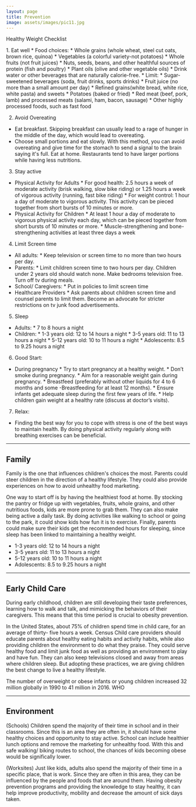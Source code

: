 ```yaml
---
layout: page
title: Prevention
image: assets/images/pic11.jpg
---
```


<p>Healthy Weight Checklist</p>
1. Eat well
    * Food choices:
        *  Whole grains (whole wheat, steel cut oats, brown rice, quinoa)
        * Vegetables (a colorful variety-not potatoes)
        * Whole fruits (not fruit juices)
        * Nuts, seeds, beans, and other healthful sources of protein (fish and poultry)
        * Plant oils (olive and other vegetable oils)
        * Drink water or other beverages that are naturally calorie-free.
    * Limit:
        * Sugar-sweetened beverages (soda, fruit drinks, sports drinks)
        * Fruit juice (no more than a small amount per day)
        * Refined grains(white bread, white rice, white pasta) and sweets
        * Potatoes (baked or fried)
        * Red meat (beef, pork, lamb) and processed meats (salami, ham, bacon, sausage)
        * Other highly processed foods, such as fast food

2. Avoid Overeating
* Eat breakfast. Skipping breakfast can usually lead to a rage of hunger in the middle of the day, which would lead to overeating.
* Choose small portions and eat slowly. With this method, you can avoid overeating and give time for the stomach to send a signal to the brain saying it's full.
Eat at home. Restaurants tend to have larger portions while having less nutritions.

3. Stay active
* Physical Activity for Adults
        * For good health: 2.5 hours a week of moderate activity (brisk walking, slow bike riding) or 1.25 hours a week of vigorous activity (running, fast bike riding)
        * For weight control: 1 hour a day of moderate to vigorous activity. This activity can be pieced together from short bursts of 10 minutes or more.
* Physical Activity for Children
        * At least 1 hour a day of moderate to vigorous physical activity each day, which can be pieced together from short bursts of 10 minutes or more.
        * Muscle-strengthening and bone-strengthening activities at least three days a week
4. Limit Screen time
* All adults:
        * Keep television or screen time to no more than two hours per day.
* Parents:
        * Limit children screen time to two hours per day. Children under 2 years old should watch none. Make bedrooms television free. Turn off tv during meals.
* School/ Caregivers:
        * Put in policies to limit screen time
* Healthcare Providers
        * Ask parents about children screen time and counsel parents to limit them. Become an advocate for stricter restrictions on tv junk food advertisements.
5. Sleep
* Adults:
        * 7 to 8 hours a night
* Children:
        * 1-3 years old: 12 to 14 hours a night
        * 3-5 years old: 11 to 13 hours a night
        * 5-12 years old: 10 to 11 hours a night
        * Adolescents: 8.5 to 9.25 hours a night
6. Good Start:
* During pregnancy
        * Try to start pregnancy at a healthy weight.
        * Don’t smoke during pregnancy.
        * Aim for a reasonable weight gain during pregnancy.
        * Breastfeed (preferably without other liquids for 4 to 6 months and some -Breastfeeding for at least 12 months).
        * Ensure infants get adequate sleep during the first few years of life.
        * Help children gain weight at a healthy rate (discuss at doctor’s visits).
7. Relax:
* Finding the best way for you to cope with stress is one of the best ways to maintain health. By doing physical activity regularly along with breathing exercises can be beneficial.

<hr class="major" />

<h2>Family</h2>
<p>Family is the one that influences children's choices the most. Parents could steer children in the direction of a healthy lifestyle. They could also provide experiences on how to avoid unhealthy food marketing. </p>
<p>One way to start off is by having the healthiest food at home. By stocking the pantry or fridge up with vegetables, fruits, whole grains, and other nutritious foods, kids are more prone to grab them. They can also make being active a daily task. By doing activities like walking to school or going to the park, it could show kids how fun it is to exercise. Finally, parents could make sure their kids get the recommended hours for sleeping, since sleep has been linked to maintaining a healthy weight. </p>

* 1-3 years old: 12 to 14 hours a night
* 3-5 years old: 11 to 13 hours a night
* 5-12 years old: 10 to 11 hours a night
* Adolescents: 8.5 to 9.25 hours a night

<hr class="major" />

<h2>Early Child Care</h2>
<p>During early childhood, children are still developing their taste preferences, learning how to walk and talk, and mimicking the behaviors of their caregivers. This means that this time period is crucial to obesity prevention. </p>
<p>In the United States, about 75% of children spend time in child care, for an average of thirty- five  hours a week. Census Child care providers should educate parents about healthy eating habits and activity habits, while also providing children the environment to do what they praise. They could serve healthy food and limit junk food as well as providing an environment to play and have fun. They can also keep televisions closed and away from areas where children sleep. But adopting these practices, we are giving children the best change to live a healthy lifestyle. </p>
<p>The number of overweight or obese infants or young children increased 32 million globally in 1990 to 41 million in 2016. WHO</p>

<hr class="major" />

<h2>Environment</h2>
<p>(Schools) Children spend the majority of their time in school and in their classrooms. Since this is an area they are often in, it should have some healthy choices and opportunity to stay active. School can include healthier lunch options and remove the marketing for unhealthy food. With this and safe walking/ biking routes to school, the chances of kids becoming obese would be significally lower. </p>
<p>(Worksites) Just like kids, adults also spend the majority of their time in a specific place, that is work. Since they are often in this area, they can be influenced by the people and foods that are around them. Having obesity prevention programs and providing the knowledge to stay healthy, it can help improve productivity, mobility and decrease the amount of sick days taken. </p>
